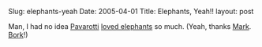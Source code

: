 Slug: elephants-yeah
Date: 2005-04-01
Title: Elephants, Yeah!!
layout: post

Man, I had no idea <a href="http://en.wikipedia.org/wiki/Pavarotti">Pavarotti</a> <a href="http://www.rathergood.com/elephants/">loved elephants</a> so much. (Yeah, thanks <a href="http://borkware.com/miniblog">Mark</a>. <a href="http://en.wikipedia.org/wiki/Swedish_Chef">Bork</a>!)
